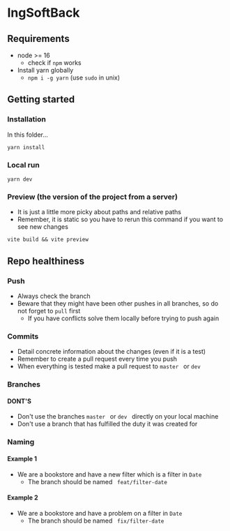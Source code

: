 # IngSoftBack

## Requirements
- node >= 16
	- check if ``npm`` works
- Install yarn globally
	- ``npm i -g yarn`` (use ``sudo`` in unix)
## Getting started

### Installation
In this folder...
````
yarn install
````

### Local run
```
yarn dev
```
### Preview (the version of the project from a server)
- It is just a little more picky about paths and relative paths
- Remember, it is static so you have to rerun this command if you want to see new changes

```
vite build && vite preview
```
## Repo healthiness 
### Push
- Always check the branch
- Beware that they might have been other pushes in all branches, so do not forget to ``pull`` first
	- If you have conflicts solve them locally before trying to push again 

### Commits
- Detail concrete information about the changes (even if it is a test)
- Remember to create a pull request every time you push
- When everything is tested make a pull request to ``master `` or ``dev ``


### Branches

#### DONT'S
- Don't use the branches ``master `` or ``dev `` directly on your local machine
- Don't use a branch that has fulfilled the duty it was created for

### Naming
#### Example 1
- We are a bookstore and have a new filter which is a filter in  ``Date``
	- The branch should be named `` feat/filter-date``

#### Example 2
- We are a bookstore and have a problem on a filter in  ``Date``
	- The branch should be named `` fix/filter-date``
